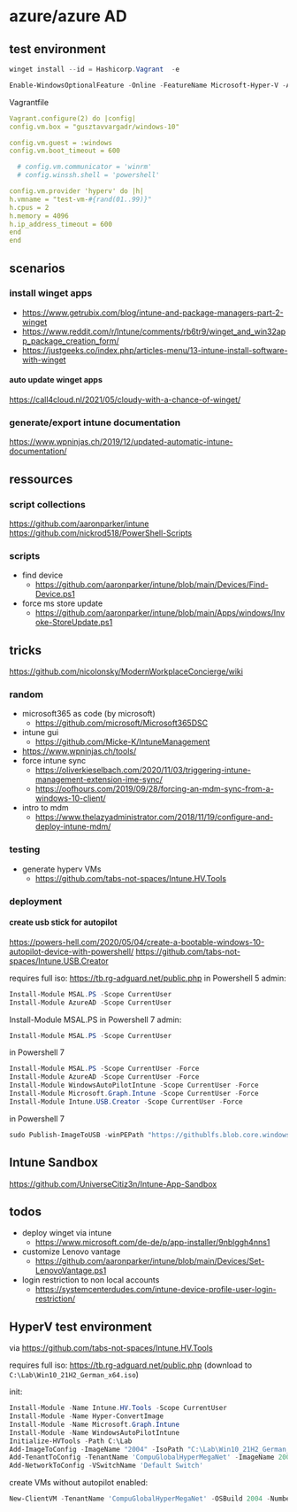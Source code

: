 # azure/azure AD

## test environment

````powershell
winget install --id = Hashicorp.Vagrant  -e
````

````powershell
Enable-WindowsOptionalFeature -Online -FeatureName Microsoft-Hyper-V -All
````

Vagrantfile

````yaml
Vagrant.configure(2) do |config|
config.vm.box = "gusztavvargadr/windows-10"

config.vm.guest = :windows
config.vm.boot_timeout = 600

  # config.vm.communicator = 'winrm'
  # config.winssh.shell = 'powershell'

config.vm.provider 'hyperv' do |h|
h.vmname = "test-vm-#{rand(01..99)}"
h.cpus = 2
h.memory = 4096
h.ip_address_timeout = 600
end
end
````

## scenarios

### install winget apps

- https://www.getrubix.com/blog/intune-and-package-managers-part-2-winget
- https://www.reddit.com/r/Intune/comments/rb6tr9/winget_and_win32app_package_creation_form/
- https://justgeeks.co/index.php/articles-menu/13-intune-install-software-with-winget

#### auto update winget apps

https://call4cloud.nl/2021/05/cloudy-with-a-chance-of-winget/

### generate/export intune documentation

https://www.wpninjas.ch/2019/12/updated-automatic-intune-documentation/

## ressources

### script collections

https://github.com/aaronparker/intune
https://github.com/nickrod518/PowerShell-Scripts

### scripts

- find device
    - https://github.com/aaronparker/intune/blob/main/Devices/Find-Device.ps1
- force ms store update
    - https://github.com/aaronparker/intune/blob/main/Apps/windows/Invoke-StoreUpdate.ps1

## tricks

https://github.com/nicolonsky/ModernWorkplaceConcierge/wiki

### random

- microsoft365 as code (by microsoft)
    - https://github.com/microsoft/Microsoft365DSC
- intune gui
    - https://github.com/Micke-K/IntuneManagement
- https://www.wpninjas.ch/tools/
- force intune sync
    - https://oliverkieselbach.com/2020/11/03/triggering-intune-management-extension-ime-sync/
    - https://oofhours.com/2019/09/28/forcing-an-mdm-sync-from-a-windows-10-client/
- intro to mdm
    - https://www.thelazyadministrator.com/2018/11/19/configure-and-deploy-intune-mdm/

### testing

- generate hyperv VMs
    - https://github.com/tabs-not-spaces/Intune.HV.Tools

### deployment

#### create usb stick for autopilot

https://powers-hell.com/2020/05/04/create-a-bootable-windows-10-autopilot-device-with-powershell/
https://github.com/tabs-not-spaces/Intune.USB.Creator

requires full iso: https://tb.rg-adguard.net/public.php
in Powershell 5 admin:

````powershell
Install-Module MSAL.PS -Scope CurrentUser
Install-Module AzureAD -Scope CurrentUser
````

Install-Module MSAL.PS in Powershell 7 admin:

````powershell
Install-Module MSAL.PS -Scope CurrentUser
````

in Powershell 7

````powershell
Install-Module MSAL.PS -Scope CurrentUser -Force
Install-Module AzureAD -Scope CurrentUser -Force
Install-Module WindowsAutoPilotIntune -Scope CurrentUser -Force
Install-Module Microsoft.Graph.Intune -Scope CurrentUser -Force
Install-Module Intune.USB.Creator -Scope CurrentUser -Force
````

in Powershell 7

````powershell
sudo Publish-ImageToUSB -winPEPath "https://githublfs.blob.core.windows.net/storage/WinPE.zip" -windowsIsoPath "C:\Lab\Win10_21H2_German_x64.iso" -getAutopilotCfg
````

## Intune Sandbox

https://github.com/UniverseCitiz3n/Intune-App-Sandbox

## todos

- deploy winget via intune
    - https://www.microsoft.com/de-de/p/app-installer/9nblggh4nns1
- customize Lenovo vantage
    - https://github.com/aaronparker/intune/blob/main/Devices/Set-LenovoVantage.ps1
- login restriction to non local accounts
    - https://systemcenterdudes.com/intune-device-profile-user-login-restriction/

## HyperV test environment

via https://github.com/tabs-not-spaces/Intune.HV.Tools

requires full iso: https://tb.rg-adguard.net/public.php (download to `C:\Lab\Win10_21H2_German_x64.iso`)

init:

````powershell
Install-Module -Name Intune.HV.Tools -Scope CurrentUser
Install-Module -Name Hyper-ConvertImage
Install-Module -Name Microsoft.Graph.Intune
Install-Module -Name WindowsAutoPilotIntune
Initialize-HVTools -Path C:\Lab
Add-ImageToConfig -ImageName "2004" -IsoPath "C:\Lab\Win10_21H2_German_x64.iso"
Add-TenantToConfig -TenantName 'CompuGlobalHyperMegaNet' -ImageName 2004 -AdminUpn 'homer@CompuGlobalHyperMegaNet.com'
Add-NetworkToConfig -VSwitchName 'Default Switch'
````

create VMs without autopilot enabled:

````powershell
New-ClientVM -TenantName 'CompuGlobalHyperMegaNet' -OSBuild 2004 -NumberOfVMs 2 -CPUsPerVM 4 -VMMemory 4gb -SkipAutopilot
````
